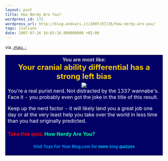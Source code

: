 ```yaml
---
layout: post
title: How Nerdy Are You?
wordpress_id: 172
wordpress_url: http://blog.andvari.it/2007/07/26/how-nerdy-are-you/
tags: italiano
date: 2007-07-26 16:03:16.000000000 +02:00
---
```

via <a href="http://xmau.com/notiziole/archives/003295.html">.mau. :
</a>
<table class="toysforyourblog" align="center" bgcolor="#000066" border="0" cellpadding="5" width="346">
<tr>
<th colspan="3" scope="col" width="336"><font color="#cccccc">You are most like:</font>
<center><font color="#ffcc00" size="5">Your cranial ability differential has a strong left bias</font> </center></th>
</tr>
<tr>
<td colspan="3"><center><font color="#ffffff"><img src="http://www.toysforyourblog.com/quiz/6/geek.jpg" xsrc="http://www.toysforyourblog.com/quiz/6/geek.jpg" /></font></center><font color="#ffffff">You're a real purist nerd. Not distracted by the 1337 wannabe's. Face it - you probably even got the joke in the title of this result.</font>

<font color="#ffffff">Keep up the nerd factor - it will likely land you a great job one day or at the very least help you take over the world in less time than you had originally predicted.</font></td>
</tr>
<tr>
<td colspan="3"><strong><font color="#ff0000" size="3">Take this quiz: <a href="http://toysforyourblog.com/quiz/6/How_Nerdy_Are_You.php" xhref="http://toysforyourblog.com/quiz/6/How_Nerdy_Are_You.php"><font color="#00ff99">How Nerdy Are You?</font></a></font></strong></td>
</tr>
<tr>
<td colspan="3">
<p align="center"><strong><a href="http://www.toysforyourblog.com/" xhref="http://www.toysforyourblog.com/"><font color="#0099ff" size="-1">Visit Toys For Your Blog.com for <em><font color="#00ccff">more</font> blog <font color="#00ccff">quizzes </font></em></font></a></strong></p>
</td>
</tr>
</table>

